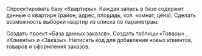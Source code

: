 Спроектировать базу «Квартиры». Каждая запись
в базе содержит данные о квартире (район,
адрес, площадь, кол. комнат, цена). Сделать
возможность выборки квартир из списка по
параметрам.

Создать проект «База данных заказов». Создать
таблицы «Товары» , «Клиенты» и «Заказы».
Написать код для добавления новых клиентов,
товаров и оформления заказов.
